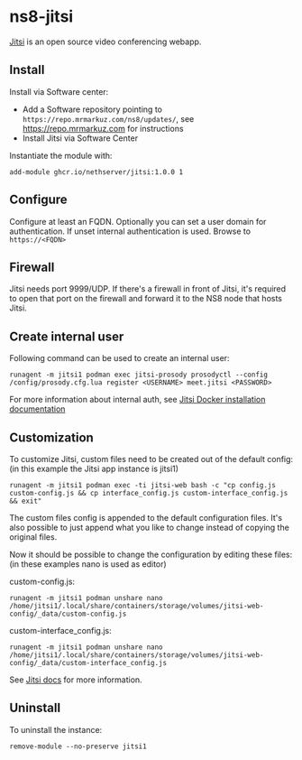 # ns8-jitsi

[Jitsi](https://jitsi.org/) is an open source video conferencing webapp.

## Install

Install via Software center:

  - Add a Software repository pointing to `https://repo.mrmarkuz.com/ns8/updates/`, see https://repo.mrmarkuz.com for instructions
  - Install Jitsi via Software Center

Instantiate the module with:

    add-module ghcr.io/nethserver/jitsi:1.0.0 1

## Configure

Configure at least an FQDN.
Optionally you can set a user domain for authentication. If unset internal authentication is used.
Browse to `https://<FQDN>`

## Firewall

Jitsi needs port 9999/UDP.
If there's a firewall in front of Jitsi, it's required to open that port on the firewall and forward it to the NS8 node that hosts Jitsi.

## Create internal user

Following command can be used to create an internal user:

    runagent -m jitsi1 podman exec jitsi-prosody prosodyctl --config /config/prosody.cfg.lua register <USERNAME> meet.jitsi <PASSWORD>

For more information about internal auth, see [Jitsi Docker installation documentation](https://jitsi.github.io/handbook/docs/devops-guide/devops-guide-docker/#internal-authentication)

## Customization

To customize Jitsi, custom files need to be created out of the default config: (in this example the Jitsi app instance is jitsi1)
    
    runagent -m jitsi1 podman exec -ti jitsi-web bash -c "cp config.js custom-config.js && cp interface_config.js custom-interface_config.js && exit"

The custom files config is appended to the default configuration files. It's also possible to just append what you like to change instead of copying the original files.

Now it should be possible to change the configuration by editing these files: (in these examples nano is used as editor)

custom-config.js:

    runagent -m jitsi1 podman unshare nano /home/jitsi1/.local/share/containers/storage/volumes/jitsi-web-config/_data/custom-config.js

custom-interface_config.js:

    runagent -m jitsi1 podman unshare nano /home/jitsi1/.local/share/containers/storage/volumes/jitsi-web-config/_data/custom-interface_config.js

See [Jitsi docs](https://jitsi.github.io/handbook/docs/devops-guide/devops-guide-docker/#jitsi-meet-configuration) for more information.

## Uninstall

To uninstall the instance:

    remove-module --no-preserve jitsi1

